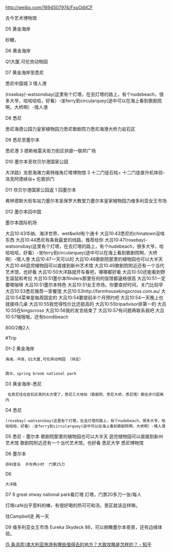


http://weibo.com/1694507974/FxuOdjICF



古今艺术博物馆



<!-- D1 中国至凯恩斯

凯恩斯前滩步道力凯恩斯夜市

D2 凯恩斯至库兰达库兰达返回凯思斯

库兰达观光火车》澳大利亚巴伦瀑布力库兰达雨林自然公园》库兰达雨林缆车

D3 凯恩斯至大堡礁大堡礁返【凯恩斯大堡礁》费兹洛伊岛力凯恩斯绿岛

D4 凯恩斯

阿瑟顿高原力米拉米拉瀑布力帕罗尼拉公园 -->

D5 黄金海岸

砂糖，

D6 黄金海岸

Q1大厦,可伦宾动物园

D7 黄金海岸至悉尼

 悉尼中国城 3 情人港

(rosebay)-watsonsbay(这里有个灯塔，在去灯塔的路上，有个nudebeach，很多大爷，哈哈哈哈，好看）-坐ferry到circularquey(途中可以在海上看到歌剧院啊，大桥啊）-情人港 

D8 悉尼

悉尼海德公园力皇家植物园力悉尼歌剧院力悉尼海港大桥力岩石区

D9 悉尼至墨尔本

悉尼港 3 德斯格雷夫街力街区拱廊一联邦广场


D10 墨尔本至坎贝尔港国家公园

大洋路》龙恩海滩力奥特维角灯塔博物馆 3 十二门徒石柱+ 十二门徒直升机体验- 洛克阿德峡谷+ 伦敦拱门

D11 坎贝尔港国家公园返 1 回墨尔本

弗林德斯大街车站力墨尔本圣保罗大教堂力墨尔本皇家植物园力维多利亚女王市场

D12 墨尔本回中国

墨尔本国际机场




大吕10:43华纳、海洋世界、wet&wild有个通卡 
大吕10:43悉尼的chinatown没啥东西 
大吕10:44悉尼有条我最爱的线路，推荐给你 
大吕10:47(rosebay)-watsonsbay(这里有个灯塔，在去灯塔的路上，有个nudebeach，很多大爷，哈哈哈哈，好看）-坐ferry到circularquey(途中可以在海上看到歌剧院啊，大桥啊）-情人港 
大吕10:47一天可以的 
大吕10:48歌剧院那里的植物园也可以大半天 
大吕10:48逛完植物园可以直接到新州艺术馆 
大吕10:49歌剧院附近还有一个当代艺术馆，也好看 
大吕10:50大洋路就开车看吧，哪哪都好看 
大吕10:50还能看到野生袋鼠和考拉 
大吕10:51墨尔本flinders那里任何的饭馆都逼格很高 
大吕10:51一定要喝咖啡 
大吕10:51墨尔本特色 
大吕10:51女王市场，你要查好时间，关门比较早 
大吕10:53悉尼推荐一家餐馆 
大吕10:53http://farmhousekingscross.com.au/ 
大吕10:54菜单是每周固定的 
大吕10:54要提前半个月预约吧 
大吕10:54一天晚上也就接待几桌 
大吕10:55我觉得性价比还挺高的 
大吕10:55tripadvisor排第一的 
大吕10:55在kingscross 
大吕10:56我的发言结束了 
大吕10:57有问题再联系我吧 
大吕10:57哦哦哦，还有bondibeach



800/2晚2人

#Trip

D1-2 黄金海岸

    海滩，冲浪，Q1大厦,可伦宾动物园 （待定）


    跳伞，spring brook national park

D3 黄金海岸-悉尼

     在悉尼住在岩石区真的太方便了，悉尼三大地标（歌剧院、悉尼大桥、悉尼塔）都在步行距离内
D4 悉尼

    (rosebay)-watsonsbay(这里有个灯塔，在去灯塔的路上，有个nudebeach，很多大爷，哈哈哈哈，好看）-坐ferry到circularquey(途中可以在海上看到歌剧院啊，大桥啊）-情人港

D5  悉尼 - 墨尔本
    歌剧院那里的植物园也可以大半天 
    逛完植物园可以直接到新州艺术馆 
    歌剧院附近还有一个当代艺术馆，也好看
    悉尼大学
    悉尼博物馆 


D6 墨尔本 

    菲利普岛  开车两小时  门票25刀

D6

    大洋路

D7 8 
  great otway national park看灯塔  灯塔，门票20多刀一张/每人

  灯塔café出乎意料的棒，有很好喝的热可可和汤，景区就该这样嘛。

  往Campbell走 再一天

  D9 
    维多利亚女王市场
    Eureka Skydeck 88，可以俯瞰墨尔本夜景，还有边缘体验。


[(5 条消息)澳大利亚旅游有哪些值得去的地方？大致攻略是怎样的？ - 知乎](https://www.zhihu.com/question/29417840)